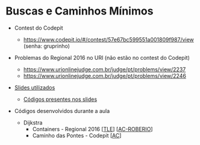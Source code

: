 Buscas e Caminhos Mínimos
==============

- Contest do Codepit
  - https://www.codepit.io/#/contest/57e67bc599551a001809f987/view (senha: gruprinho)

- Problemas do Regional 2016 no URI (não estão no contest do Codepit)
  - https://www.urionlinejudge.com.br/judge/pt/problems/view/2237
  - https://www.urionlinejudge.com.br/judge/pt/problems/view/2246

- [Slides utilizados](slides/main.pdf)
  - [Códigos presentes nos slides](slides/codes)
  
- Códigos desenvolvidos durante a aula
  - Dijkstra
    - Containers - Regional 2016 [[TLE](containers.cpp)] [[AC-ROBERIO](containers-otimizado.cpp)]
    - Caminho das Pontes - Codepit [[AC](caminho-pontes.cpp)]
